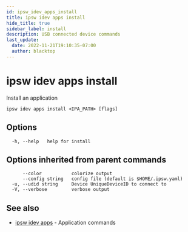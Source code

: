 ```yaml
---
id: ipsw_idev_apps_install
title: ipsw idev apps install
hide_title: true
sidebar_label: install
description: USB connected device commands
last_update:
  date: 2022-11-21T19:10:35-07:00
  author: blacktop
---
```

# ipsw idev apps install

Install an application

```
ipsw idev apps install <IPA_PATH> [flags]
```

## Options

```
  -h, --help   help for install
```

## Options inherited from parent commands

```
      --color           colorize output
      --config string   config file (default is $HOME/.ipsw.yaml)
  -u, --udid string     Device UniqueDeviceID to connect to
  -V, --verbose         verbose output
```

## See also

* [ipsw idev apps](/docs/cli/idev/ipsw_idev_apps)	 - Application commands

